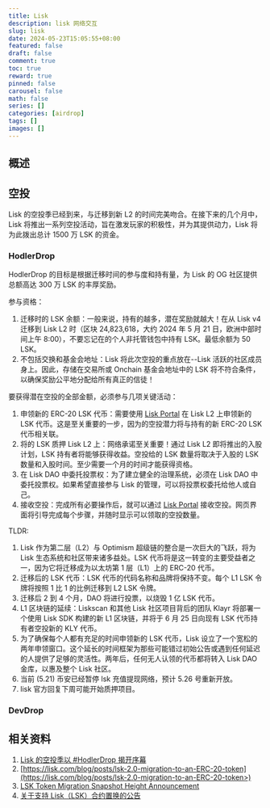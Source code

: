 ```yaml
---
title: Lisk
description: lisk 网络交互
slug: lisk
date: 2024-05-23T15:05:55+08:00
featured: false
draft: false
comment: true
toc: true
reward: true
pinned: false
carousel: false
math: false
series: []
categories: [airdrop]
tags: []
images: []
---
```


## 概述

## 空投

Lisk 的空投季已经到来，与迁移到新 L2 的时间完美吻合。在接下来的几个月中，Lisk 将推出一系列空投活动，旨在激发玩家的积极性，并为其提供动力，Lisk 将为此拨出总计 1500 万 LSK 的资金。

### HodlerDrop

HodlerDrop 的目标是根据迁移时间的参与度和持有量，为 Lisk 的 OG 社区提供总额高达 300 万 LSK 的丰厚奖励。

参与资格：

1. 迁移时的 LSK 余额：一般来说，持有的越多，潜在奖励就越大！在从 Lisk v4 迁移到 Lisk L2 时（区块 24,823,618，大约 2024 年 5 月 21 日，欧洲中部时间上午 8:00），不要忘记在的个人非托管钱包中持有 LSK。最低余额为 50 LSK。
2. 不包括交换和基金会地址：Lisk 将此次空投的重点放在--Lisk 活跃的社区成员身上。因此，存储在交易所或 Onchain 基金会地址中的 LSK 将不符合条件，以确保奖励公平地分配给所有真正的信徒！

要获得潜在空投的全部金额，必须参与几项关键活动：

1. 申领新的 ERC-20 LSK 代币：需要使用 [Lisk Portal](https://portal.lisk.com/claim) 在 Lisk L2 上申领新的 LSK 代币。这是至关重要的一步，因为的空投潜力将与持有的新 ERC-20 LSK 代币相关联。
2. 将的 LSK 质押 Lisk L2 上：网络承诺至关重要！通过 Lisk L2 即将推出的入股计划，LSK 持有者将能够获得收益。空投给的 LSK 数量将取决于入股的 LSK 数量和入股时间。至少需要一个月的时间才能获得资格。
3. 在 Lisk DAO 中委托投票权：为了建立健全的治理系统，必须在 Lisk DAO 中委托投票权。如果希望直接参与 Lisk 的管理，可以将投票权委托给他人或自己。
4. 接收空投：完成所有必要操作后，就可以通过 [Lisk Portal](https://portal.lisk.com/claim) 接收空投。网页界面将引导完成每个步骤，并随时显示可以领取的空投数量。

TLDR:

1. Lisk 作为第二层（L2）与 Optimism 超级链的整合是一次巨大的飞跃，将为 Lisk 生态系统和社区带来诸多益处。LSK 代币将是这一转变的主要受益者之一，因为它将迁移成为以太坊第 1 层（L1）上的 ERC-20 代币。
2. 迁移后的 LSK 代币：LSK 代币的代码名称和品牌将保持不变。每个 L1 LSK 令牌将按照 1 比 1 的比例迁移到 L2 LSK 令牌。
3. 迁移后 2 到 4 个月，DAO 将进行投票，以烧毁 1 亿 LSK 代币。
4. L1 区块链的延续：Liskscan 和其他 Lisk 社区项目背后的团队 Klayr 将部署一个使用 Lisk SDK 构建的新 L1 区块链，并将于 6 月 25 日向现有 LSK 代币持有者空投新的 KLY 代币。
5. 为了确保每个人都有充足的时间申领新的 LSK 代币，Lisk 设立了一个宽松的两年申领窗口。这个延长的时间框架为那些可能错过初始公告或遇到任何延迟的人提供了足够的灵活性。两年后，任何无人认领的代币都将转入 Lisk DAO 金库，以惠及整个 Lisk 社区。
6. 当前 (5.21) 币安已经暂停 lsk 充值提现网络，预计 5.26 号重新开放。
7. lisk 官方回复下周可能开始质押项目。

### DevDrop

## 相关资料

1. [Lisk 的空投季以 #HodlerDrop 揭开序幕](https://lisk.com/blog/posts/lisk-airdrop-season-kicks-off-hodlerdrop)
2. [https://lisk.com/blog/posts/lsk-2.0-migration-to-an-ERC-20-token](https://lisk.com/blog/posts/lsk-2.0-migration-to-an-ERC-20-token>)
3. [LSK Token Migration Snapshot Height Announcement](https://lisk.com/blog/posts/lsk-token-migration-snapshot-height-announcement)
4. [关于支持 Lisk（LSK）合约置换的公告](https://www.binance.com/zh-CN/support/announcement/%E5%85%B3%E4%BA%8E%E6%94%AF%E6%8C%81lisk-lsk-%E5%90%88%E7%BA%A6%E7%BD%AE%E6%8D%A2%E7%9A%84%E5%85%AC%E5%91%8A-80b0136686834d318621cd1457fd3461>)
